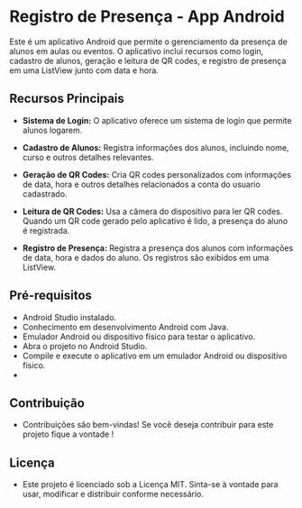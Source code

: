 # Registro de Presença - App Android

Este é um aplicativo Android que permite o gerenciamento da presença de alunos em aulas ou eventos. O aplicativo inclui recursos como login, cadastro de alunos, geração e leitura de QR codes, e registro de presença em uma ListView junto com data e hora.

## Recursos Principais

- **Sistema de Login:** O aplicativo oferece um sistema de login que permite alunos logarem.

- **Cadastro de Alunos:** Registra informações  dos alunos, incluindo nome, curso e outros detalhes relevantes.

- **Geração de QR Codes:** Cria QR codes personalizados com informações de data, hora e outros detalhes relacionados a conta do usuario cadastrado.

- **Leitura de QR Codes:** Usa a câmera do dispositivo para ler QR codes. Quando um QR code gerado pelo aplicativo é lido, a presença do aluno é registrada.

- **Registro de Presença:** Registra a presença dos alunos com informações de data, hora e dados do aluno. Os registros são exibidos em uma ListView.

## Pré-requisitos

- Android Studio instalado.
- Conhecimento em desenvolvimento Android com Java.
- Emulador Android ou dispositivo físico para testar o aplicativo.
- Abra o projeto no Android Studio.
- Compile e execute o aplicativo em um emulador Android ou dispositivo físico.
- 
## Contribuição
- Contribuições são bem-vindas! Se você deseja contribuir para este projeto fique a vontade !
  
## Licença
- Este projeto é licenciado sob a Licença MIT. Sinta-se à vontade para usar, modificar e distribuir conforme necessário.


